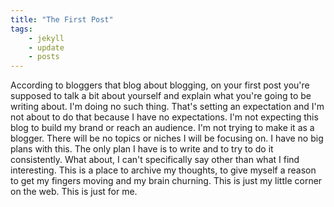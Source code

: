 ```yaml
---
title: "The First Post"
tags: 
    - jekyll
    - update
    - posts    
---
```


According to bloggers that blog about blogging, on your first post you're supposed to talk a bit about yourself and explain what you're going to be writing about. I'm doing no such thing. That's setting an expectation and I'm not about to do that because I have no expectations. I'm not expecting this blog to build my brand or reach an audience. I'm not trying to make it as a blogger. There will be no topics or niches I will be focusing on. I have no big plans with this. The only plan I have is to write and to try to do it consistently. What about, I can't specifically say other than what I find interesting. This is a place to archive my thoughts, to give myself a reason to get my fingers moving and my brain churning. This is just my little corner on the web. This is just for me.
